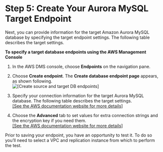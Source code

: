 # Step 5: Create Your Aurora MySQL Target Endpoint<a name="CHAP_On-PremOracle2Aurora.Steps.CreateAurora"></a>

Next, you can provide information for the target Amazon Aurora MySQL database by specifying the target endpoint settings\. The following table describes the target settings\.

**To specify a target database endpoints using the AWS Management Console**

1. In the AWS DMS console, choose **Endpoints** on the navigation pane\. 

1. Choose **Create endpoint**\. The **Create database endpoint page** appears, as shown following\.  
![\[Create source and target DB endpoints\]](http://docs.aws.amazon.com/dms/latest/sbs/images/datarep-gs-wizard3.png)

1. Specify your connection information for the target Aurora MySQL database\. The following table describes the target settings\.    
[\[See the AWS documentation website for more details\]](http://docs.aws.amazon.com/dms/latest/sbs/CHAP_On-PremOracle2Aurora.Steps.CreateAurora.html)

1. Choose the **Advanced** tab to set values for extra connection strings and the encryption key if you need them\.    
[\[See the AWS documentation website for more details\]](http://docs.aws.amazon.com/dms/latest/sbs/CHAP_On-PremOracle2Aurora.Steps.CreateAurora.html)

Prior to saving your endpoint, you have an opportunity to test it\. To do so you’ll need to select a VPC and replication instance from which to perform the test\. 
